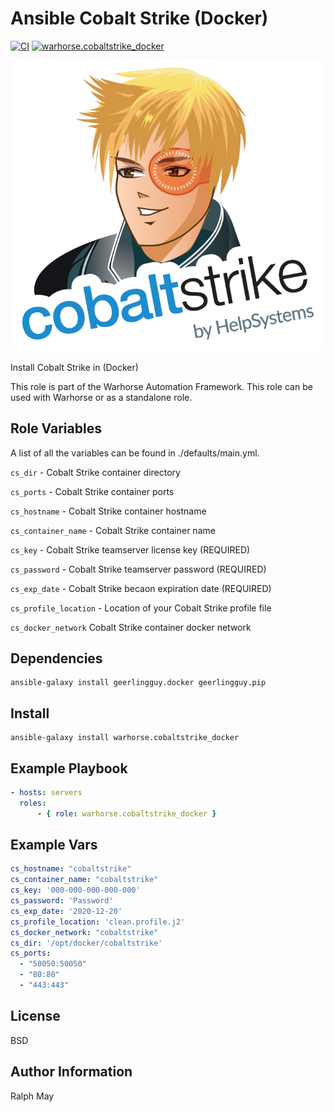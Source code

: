 Ansible Cobalt Strike (Docker)
=========

[![CI](https://github.com/warhorse/ansible-role-cobaltstrike-docker/workflows/CI/badge.svg?event=push)](https://github.com/warhorse/ansible-role-cobaltstrike-docker/actions?query=workflow%3ACI)
[![warhorse.cobaltstrike_docker](https://img.shields.io/ansible/role/55892)](https://galaxy.ansible.com/warhorse/cobaltstrike_docker)

![Cobaltstrike Logo](./images/cs_logo.png "Cobaltstrike Logo")

Install Cobalt Strike in (Docker)

This role is part of the Warhorse Automation Framework. This role can be used with Warhorse or as a standalone role.

Role Variables
--------------

A list of all the variables can be found in ./defaults/main.yml.

`cs_dir` - Cobalt Strike container directory 

`cs_ports` - Cobalt Strike container ports

`cs_hostname` - Cobalt Strike container hostname

`cs_container_name` - Cobalt Strike container name 

`cs_key` - Cobalt Strike teamserver license key (REQUIRED)

`cs_password` - Cobalt Strike teamserver password (REQUIRED)

`cs_exp_date` - Cobalt Strike becaon expiration date (REQUIRED)

`cs_profile_location` - Location of your Cobalt Strike profile file

`cs_docker_network` Cobalt Strike container docker network


Dependencies
------------

```shell
ansible-galaxy install geerlingguy.docker geerlingguy.pip
```

Install
------------

```shell
ansible-galaxy install warhorse.cobaltstrike_docker
```

Example Playbook
----------------

```yaml
- hosts: servers
  roles:
      - { role: warhorse.cobaltstrike_docker }
```

Example Vars
----------------

```yaml
cs_hostname: "cobaltstrike"
cs_container_name: "cobaltstrike"
cs_key: '000-000-000-000-000'
cs_password: 'Password'
cs_exp_date: '2020-12-20'
cs_profile_location: 'clean.profile.j2'
cs_docker_network: "cobaltstrike"
cs_dir: '/opt/docker/cobaltstrike'
cs_ports:
  - "50050:50050"
  - "80:80"
  - "443:443"
```

License
-------

BSD

Author Information
------------------

Ralph May
